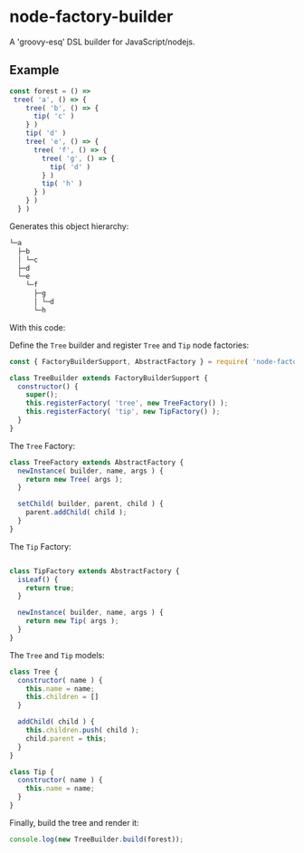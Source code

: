 # node-factory-builder
A 'groovy-esq' DSL builder for JavaScript/nodejs.

## Example

```javascript
const forest = () =>
 tree( 'a', () => {
    tree( 'b', () => {
      tip( 'c' )
    } )
    tip( 'd' )
    tree( 'e', () => {
      tree( 'f', () => {
        tree( 'g', () => {
          tip( 'd' )
        } )
        tip( 'h' )
      } )
    } )
  } )
```

Generates this object hierarchy:
```bash
└─a
  ├─b
  │ └─c
  ├─d
  └─e
    └─f
      ├─g
      │ └─d
      └─h
```

With this code:

Define the `Tree` builder and register `Tree` and `Tip` node factories:
```javascript
const { FactoryBuilderSupport, AbstractFactory } = require( 'node-factory-builder' );

class TreeBuilder extends FactoryBuilderSupport {
  constructor() {
    super();
    this.registerFactory( 'tree', new TreeFactory() );
    this.registerFactory( 'tip', new TipFactory() );
  }
}
```

The `Tree` Factory:
```javascript
class TreeFactory extends AbstractFactory {
  newInstance( builder, name, args ) {
    return new Tree( args );
  }

  setChild( builder, parent, child ) {
    parent.addChild( child );
  }
}

```

The `Tip` Factory:
```javascript

class TipFactory extends AbstractFactory {
  isLeaf() {
    return true;
  }

  newInstance( builder, name, args ) {
    return new Tip( args );
  }
}

```

The `Tree` and `Tip` models:
```javascript
class Tree {
  constructor( name ) {
    this.name = name;
    this.children = []
  }

  addChild( child ) {
    this.children.push( child );
    child.parent = this;
  }
}

class Tip {
  constructor( name ) {
    this.name = name;
  }
}

```


Finally, build the tree and render it:
```javascript
console.log(new TreeBuilder.build(forest));
```

